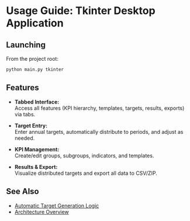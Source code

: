# Usage Guide: Tkinter Desktop Application

## Launching

From the project root:

```bash
python main.py tkinter
```

## Features

- **Tabbed Interface:**  
  Access all features (KPI hierarchy, templates, targets, results, exports) via tabs.

- **Target Entry:**  
  Enter annual targets, automatically distribute to periods, and adjust as needed.

- **KPI Management:**  
  Create/edit groups, subgroups, indicators, and templates.

- **Results & Export:**  
  Visualize distributed targets and export all data to CSV/ZIP.

## See Also

- [Automatic Target Generation Logic](target_generation.md)
- [Architecture Overview](architecture.md)

